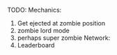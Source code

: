 TODO:
Mechanics:
1. Get ejected at zombie position
2. zombie lord mode
3. perhaps super zombie
Network:
1. Leaderboard

